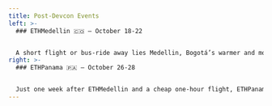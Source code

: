 ```yaml
---
title: Post-Devcon Events
left: >-
  ### ETHMedellin 🇨🇴 — October 18-22 


  A short flight or bus-ride away lies Medellin, Bogotá’s warmer and more touristic neighbor. A great excuse to extend your trip or travel with some newfound friends to unite with the Ethereum Medellin community for a week of open co-working, evening events, NFT activations, and conferences.
right: >-
  ### ETHPanama 🇵🇦 — October 26-28


  Just one week after ETHMedellin and a cheap one-hour flight, ETHPanama will be taking place in Panama City. Join for some continued learning, exposure to the Panamanian Ethereum community, and there just might be group surf trip afterwards for the more adventurous of the group!
---
```

